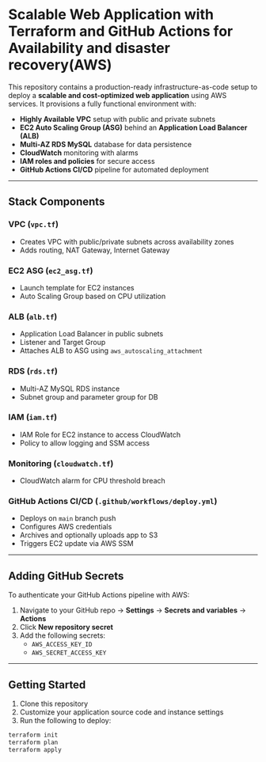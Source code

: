 # Scalable Web Application with Terraform and GitHub Actions for Availability and disaster recovery(AWS)

This repository contains a production-ready infrastructure-as-code setup to deploy a **scalable and cost-optimized web application** using AWS services. It provisions a fully functional environment with:

- **Highly Available VPC** setup with public and private subnets
- **EC2 Auto Scaling Group (ASG)** behind an **Application Load Balancer (ALB)**
- **Multi-AZ RDS MySQL** database for data persistence
- **CloudWatch** monitoring with alarms
- **IAM roles and policies** for secure access
- **GitHub Actions CI/CD** pipeline for automated deployment

---

## Stack Components

###  VPC (`vpc.tf`)
- Creates VPC with public/private subnets across availability zones
- Adds routing, NAT Gateway, Internet Gateway

###  EC2 ASG (`ec2_asg.tf`)
- Launch template for EC2 instances
- Auto Scaling Group based on CPU utilization

###  ALB (`alb.tf`)
- Application Load Balancer in public subnets
- Listener and Target Group
- Attaches ALB to ASG using `aws_autoscaling_attachment`

###  RDS (`rds.tf`)
- Multi-AZ MySQL RDS instance
- Subnet group and parameter group for DB

###  IAM (`iam.tf`)
- IAM Role for EC2 instance to access CloudWatch
- Policy to allow logging and SSM access

###  Monitoring (`cloudwatch.tf`)
- CloudWatch alarm for CPU threshold breach

###  GitHub Actions CI/CD (`.github/workflows/deploy.yml`)
- Deploys on `main` branch push
- Configures AWS credentials
- Archives and optionally uploads app to S3
- Triggers EC2 update via AWS SSM

---

##  Adding GitHub Secrets

To authenticate your GitHub Actions pipeline with AWS:

1. Navigate to your GitHub repo → **Settings** → **Secrets and variables** → **Actions**
2. Click **New repository secret**
3. Add the following secrets:
   - `AWS_ACCESS_KEY_ID`
   - `AWS_SECRET_ACCESS_KEY`

---

##  Getting Started

1. Clone this repository
2. Customize your application source code and instance settings
3. Run the following to deploy:

```bash
terraform init
terraform plan
terraform apply
```
